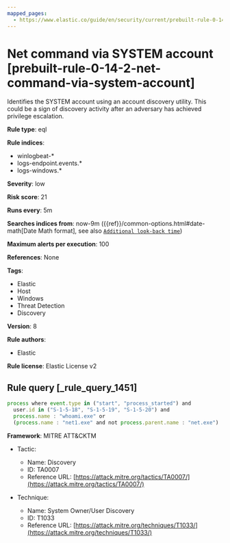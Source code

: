 ```yaml
---
mapped_pages:
  - https://www.elastic.co/guide/en/security/current/prebuilt-rule-0-14-2-net-command-via-system-account.html
---
```


# Net command via SYSTEM account [prebuilt-rule-0-14-2-net-command-via-system-account]

Identifies the SYSTEM account using an account discovery utility. This could be a sign of discovery activity after an adversary has achieved privilege escalation.

**Rule type**: eql

**Rule indices**:

* winlogbeat-*
* logs-endpoint.events.*
* logs-windows.*

**Severity**: low

**Risk score**: 21

**Runs every**: 5m

**Searches indices from**: now-9m ({{ref}}/common-options.html#date-math[Date Math format], see also [`Additional look-back time`](docs-content://solutions/security/detect-and-alert/create-detection-rule.md#rule-schedule))

**Maximum alerts per execution**: 100

**References**: None

**Tags**:

* Elastic
* Host
* Windows
* Threat Detection
* Discovery

**Version**: 8

**Rule authors**:

* Elastic

**Rule license**: Elastic License v2

## Rule query [_rule_query_1451]

```js
process where event.type in ("start", "process_started") and
  user.id in ("S-1-5-18", "S-1-5-19", "S-1-5-20") and
  process.name : "whoami.exe" or
  (process.name : "net1.exe" and not process.parent.name : "net.exe")
```

**Framework**: MITRE ATT&CKTM

* Tactic:

    * Name: Discovery
    * ID: TA0007
    * Reference URL: [https://attack.mitre.org/tactics/TA0007/](https://attack.mitre.org/tactics/TA0007/)

* Technique:

    * Name: System Owner/User Discovery
    * ID: T1033
    * Reference URL: [https://attack.mitre.org/techniques/T1033/](https://attack.mitre.org/techniques/T1033/)



